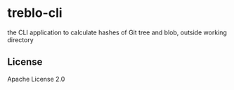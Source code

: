 # treblo-cli

the CLI application to calculate hashes of Git tree and blob, outside working directory

## License

Apache License 2.0
